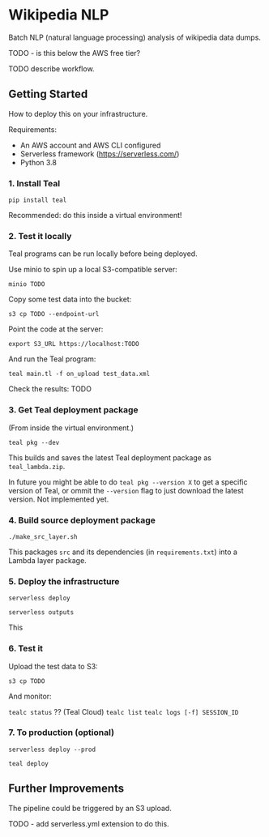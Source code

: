 # Wikipedia NLP

Batch NLP (natural language processing) analysis of wikipedia data dumps. 

TODO - is this below the AWS free tier?

TODO describe workflow.


## Getting Started

How to deploy this on your infrastructure.

Requirements:
- An AWS account and AWS CLI configured
- Serverless framework (https://serverless.com/)
- Python 3.8


### 1. Install Teal

`pip install teal`

Recommended: do this inside a virtual environment!


### 2. Test it locally

Teal programs can be run locally before being deployed.

Use minio to spin up a local S3-compatible server:

`minio TODO`

Copy some test data into the bucket:

`s3 cp TODO --endpoint-url`

Point the code at the server:

`export S3_URL https://localhost:TODO`

And run the Teal program:

`teal main.tl -f on_upload test_data.xml`

Check the results: TODO


### 3. Get Teal deployment package

(From inside the virtual environment.)

`teal pkg --dev`

This builds and saves the latest Teal deployment package as `teal_lambda.zip`.

In future you might be able to do `teal pkg --version X` to get a specific
version of Teal, or ommit the `--version` flag to just download the latest
version. Not implemented yet.



### 4. Build source deployment package

`./make_src_layer.sh`

This packages `src` and its dependencies (in `requirements.txt`) into a Lambda
layer package.


### 5. Deploy the infrastructure

`serverless deploy`


`serverless outputs`

This 


### 6. Test it

Upload the test data to S3:

`s3 cp TODO`

And monitor:

`tealc status` ?? (Teal Cloud)
`tealc list`
`tealc logs [-f] SESSION_ID`


### 7. To production (optional)

`serverless deploy --prod`

`teal deploy`




## Further Improvements

The pipeline could be triggered by an S3 upload.

TODO - add serverless.yml extension to do this.
